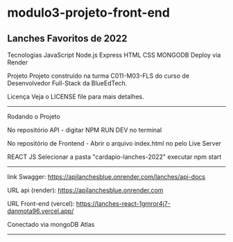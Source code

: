 # modulo3-projeto-front-end

Lanches Favoritos de 2022
--
Tecnologias
JavaScript
Node.js
Express
HTML
CSS
MONGODB
Deploy via Render

Projeto
Projeto construído na turma C011-M03-FLS do curso de Desenvolvedor Full-Stack da BlueEdTech.


Licença
Veja o LICENSE file para mais detalhes.

---- 
Rodando o Projeto

No repositório API -
digitar NPM RUN DEV no terminal

No repositório de Frontend -
Abrir o arquivo index.html no pelo Live Server

REACT JS 
Selecionar a pasta "cardapio-lanches-2022"
executar npm start

---

link Swagger: https://apilanchesblue.onrender.com/lanches/api-docs

URL api (render): https://apilanchesblue.onrender.com

URL Front-end (vercel): https://lanches-react-1gmror4j7-danmota96.vercel.app/

Conectado via mongoDB Atlas

---

